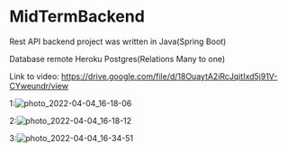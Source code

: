 # MidTermBackend

Rest API backend project was written in Java(Spring Boot)

Database remote Heroku Postgres(Relations Many to one)










Link to video: https://drive.google.com/file/d/18OuaytA2iRcJqitIxd5j91V-CYweundr/view

1:![photo_2022-04-04_16-18-06](https://user-images.githubusercontent.com/94376325/161525745-47f8df2b-0ba4-476f-be2a-38b16d942232.jpg)


2:![photo_2022-04-04_16-18-12](https://user-images.githubusercontent.com/94376325/161525753-865ee68e-c5a3-4a1a-a10a-9690b047087c.jpg)


3:![photo_2022-04-04_16-34-51](https://user-images.githubusercontent.com/94376325/161526771-86cba4b5-4cac-49b8-9ab6-6f971dfb7364.jpg)
